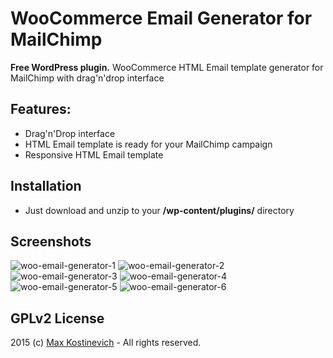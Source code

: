 # WooCommerce Email Generator for MailChimp

**Free WordPress plugin.**
WooCommerce HTML Email template generator for MailChimp with drag'n'drop interface

## Features:
- Drag'n'Drop interface
- HTML Email template is ready for your MailChimp campaign
- Responsive HTML Email template

## Installation
- Just download and unzip to your **/wp-content/plugins/** directory

## Screenshots
![woo-email-generator-1](https://cloud.githubusercontent.com/assets/10295466/9682500/da440f56-530f-11e5-88d5-9a8ed8c9f9d3.png)
![woo-email-generator-2](https://cloud.githubusercontent.com/assets/10295466/9682502/da8d6b74-530f-11e5-992f-95fc170381fd.png)
![woo-email-generator-3](https://cloud.githubusercontent.com/assets/10295466/9682503/daa65436-530f-11e5-9022-5e02d38cb68f.png)
![woo-email-generator-4](https://cloud.githubusercontent.com/assets/10295466/9682505/daaac1f6-530f-11e5-8eeb-a2598f28f68b.png)
![woo-email-generator-5](https://cloud.githubusercontent.com/assets/10295466/9682504/daaacb06-530f-11e5-9e64-b0e7457f89c2.png)
![woo-email-generator-6](https://cloud.githubusercontent.com/assets/10295466/9682501/da5e01a4-530f-11e5-900c-057dfcfd5829.png)


## GPLv2 License
2015 (c) [Max Kostinevich](https://maxkostinevich.com) - All rights reserved.
